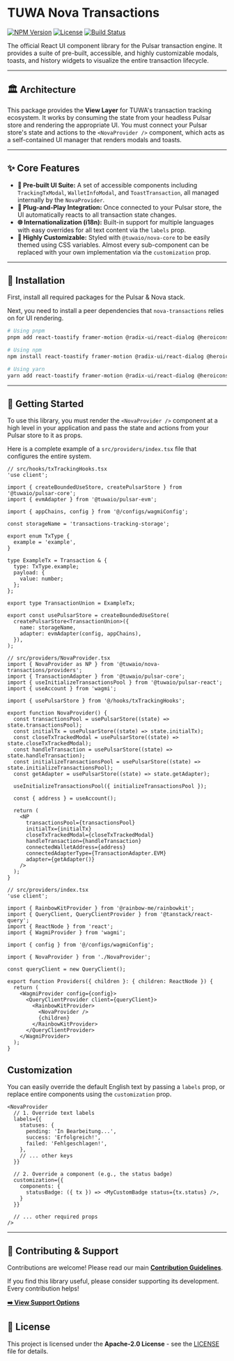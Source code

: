 # TUWA Nova Transactions

[![NPM Version](https://img.shields.io/npm/v/@tuwaio/nova-transactions.svg)](https://www.npmjs.com/package/@tuwaio/nova-transactions)
[![License](https://img.shields.io/npm/l/@tuwaio/nova-transactions.svg)](./LICENSE)
[![Build Status](https://img.shields.io/github/actions/workflow/status/TuwaIO/nova-uikit/release.yml?branch=main)](https://github.com/TuwaIO/nova-uikit/actions)

The official React UI component library for the Pulsar transaction engine. It provides a suite of pre-built, accessible, and highly customizable modals, toasts, and history widgets to visualize the entire transaction lifecycle.

---

## 🏛️ Architecture

This package provides the **View Layer** for TUWA's transaction tracking ecosystem. It works by consuming the state from your headless Pulsar store and rendering the appropriate UI. You must connect your Pulsar store's state and actions to the `<NovaProvider />` component, which acts as a self-contained UI manager that renders modals and toasts.

---

## ✨ Core Features

-   **🧩 Pre-built UI Suite:** A set of accessible components including `TrackingTxModal`, `WalletInfoModal`, and `ToastTransaction`, all managed internally by the `NovaProvider`.
-   **🔌 Plug-and-Play Integration:** Once connected to your Pulsar store, the UI automatically reacts to all transaction state changes.
-   **🌐 Internationalization (i18n):** Built-in support for multiple languages with easy overrides for all text content via the `labels` prop.
-   **🎨 Highly Customizable:** Styled with `@tuwaio/nova-core` to be easily themed using CSS variables. Almost every sub-component can be replaced with your own implementation via the `customization` prop.

---

## 💾 Installation

First, install all required packages for the Pulsar & Nova stack.

Next, you need to install a peer dependencies that `nova-transactions` relies on for UI rendering.

```bash
# Using pnpm
pnpm add react-toastify framer-motion @radix-ui/react-dialog @heroicons/react @bgd-labs/react-web3-icons @tuwaio/pulsar-core @tuwaio/nova-core dayjs ethereum-blockies-base64 react immer zustand clsx tailwind-merge @tuwaio/orbit-core

# Using npm
npm install react-toastify framer-motion @radix-ui/react-dialog @heroicons/react @bgd-labs/react-web3-icons @tuwaio/pulsar-core @tuwaio/nova-core dayjs ethereum-blockies-base64 react immer zustand clsx tailwind-merge @tuwaio/orbit-core

# Using yarn
yarn add react-toastify framer-motion @radix-ui/react-dialog @heroicons/react @bgd-labs/react-web3-icons @tuwaio/pulsar-core @tuwaio/nova-core dayjs ethereum-blockies-base64 react immer zustand clsx tailwind-merge @tuwaio/orbit-core
````

-----

## 🚀 Getting Started

To use this library, you must render the `<NovaProvider />` component at a high level in your application and pass the state and actions from your Pulsar store to it as props.

Here is a complete example of a `src/providers/index.tsx` file that configures the entire system.

```tsx
// src/hooks/txTrackingHooks.tsx
'use client';

import { createBoundedUseStore, createPulsarStore } from '@tuwaio/pulsar-core';
import { evmAdapter } from '@tuwaio/pulsar-evm';

import { appChains, config } from '@/configs/wagmiConfig';

const storageName = 'transactions-tracking-storage';

export enum TxType {
  example = 'example',
}

type ExampleTx = Transaction & {
  type: TxType.example;
  payload: {
    value: number;
  };
};

export type TransactionUnion = ExampleTx;

export const usePulsarStore = createBoundedUseStore(
  createPulsarStore<TransactionUnion>({
    name: storageName,
    adapter: evmAdapter(config, appChains),
  }),
);
```

```tsx
// src/providers/NovaProvider.tsx
import { NovaProvider as NP } from '@tuwaio/nova-transactions/providers';
import { TransactionAdapter } from '@tuwaio/pulsar-core';
import { useInitializeTransactionsPool } from '@tuwaio/pulsar-react';
import { useAccount } from 'wagmi';

import { usePulsarStore } from '@/hooks/txTrackingHooks';

export function NovaProvider() {
  const transactionsPool = usePulsarStore((state) => state.transactionsPool);
  const initialTx = usePulsarStore((state) => state.initialTx);
  const closeTxTrackedModal = usePulsarStore((state) => state.closeTxTrackedModal);
  const handleTransaction = usePulsarStore((state) => state.handleTransaction);
  const initializeTransactionsPool = usePulsarStore((state) => state.initializeTransactionsPool);
  const getAdapter = usePulsarStore((state) => state.getAdapter);

  useInitializeTransactionsPool({ initializeTransactionsPool });

  const { address } = useAccount();

  return (
    <NP
      transactionsPool={transactionsPool}
      initialTx={initialTx}
      closeTxTrackedModal={closeTxTrackedModal}
      handleTransaction={handleTransaction}
      connectedWalletAddress={address}
      connectedAdapterType={TransactionAdapter.EVM}
      adapter={getAdapter()}
    />
  );
}

```

```tsx
// src/providers/index.tsx
'use client';

import { RainbowKitProvider } from '@rainbow-me/rainbowkit';
import { QueryClient, QueryClientProvider } from '@tanstack/react-query';
import { ReactNode } from 'react';
import { WagmiProvider } from 'wagmi';

import { config } from '@/configs/wagmiConfig';

import { NovaProvider } from './NovaProvider';

const queryClient = new QueryClient();

export function Providers({ children }: { children: ReactNode }) {
  return (
    <WagmiProvider config={config}>
      <QueryClientProvider client={queryClient}>
        <RainbowKitProvider>
          <NovaProvider />
          {children}
        </RainbowKitProvider>
      </QueryClientProvider>
    </WagmiProvider>
  );
}
```

## Customization

You can easily override the default English text by passing a `labels` prop, or replace entire components using the `customization` prop.

```tsx
<NovaProvider
  // 1. Override text labels
  labels={{
    statuses: {
      pending: 'In Bearbeitung...',
      success: 'Erfolgreich!',
      failed: 'Fehlgeschlagen!',
    },
    // ... other keys
  }}

  // 2. Override a component (e.g., the status badge)
  customization={{
    components: {
      statusBadge: ({ tx }) => <MyCustomBadge status={tx.status} />,
    }
  }}

  // ... other required props
/>
```

-----

## 🤝 Contributing & Support

Contributions are welcome! Please read our main **[Contribution Guidelines](https://github.com/TuwaIO/workflows/blob/main/CONTRIBUTING.md)**.

If you find this library useful, please consider supporting its development. Every contribution helps!

[**➡️ View Support Options**](https://github.com/TuwaIO/workflows/blob/main/Donation.md)

## 📄 License

This project is licensed under the **Apache-2.0 License** - see the [LICENSE](./LICENSE) file for details.
